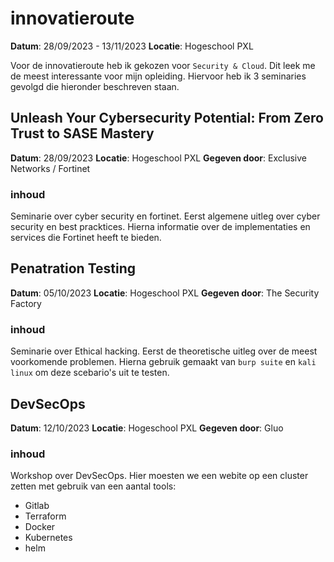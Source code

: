 # innovatieroute
**Datum**: 28/09/2023 - 13/11/2023
**Locatie**: Hogeschool PXL

Voor de innovatieroute heb ik gekozen voor `Security & Cloud`. Dit leek me de meest interessante voor mijn opleiding. Hiervoor heb ik 3 seminaries gevolgd die hieronder beschreven staan.

## Unleash Your Cybersecurity Potential: From Zero Trust to SASE Mastery
**Datum**: 28/09/2023
**Locatie**: Hogeschool PXL
**Gegeven door**: Exclusive Networks / Fortinet

### inhoud
Seminarie over cyber security en fortinet. Eerst algemene uitleg over cyber security en best pracktices. Hierna informatie over de implementaties en services die Fortinet heeft te bieden.

## Penatration Testing
**Datum**: 05/10/2023
**Locatie**: Hogeschool PXL
**Gegeven door**: The Security Factory

### inhoud
Seminarie over Ethical hacking. Eerst de theoretische uitleg over de meest voorkomende problemen. Hierna gebruik gemaakt van `burp suite` en `kali linux` om deze scebario's uit te testen.

## DevSecOps
**Datum**: 12/10/2023
**Locatie**: Hogeschool PXL
**Gegeven door**: Gluo

### inhoud
Workshop over DevSecOps. Hier moesten we een webite op een cluster zetten met gebruik van een aantal tools:
- Gitlab
- Terraform
- Docker
- Kubernetes
- helm

